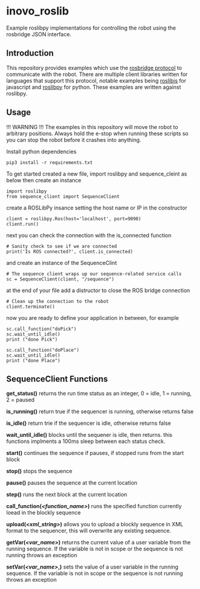 # inovo_roslib
Example roslibpy implementations for controlling the robot using the rosbridge JSON interface.

## Introduction
This repository provides examples which use the [rosbridge protocol](https://github.com/RobotWebTools/rosbridge_suite/blob/develop/ROSBRIDGE_PROTOCOL.md) to communicate with the robot. There are multiple client libraries written for languages that support this protocol, notable examples being [roslibjs](https://github.com/RobotWebTools/roslibjs) for javascript and [roslibpy](https://github.com/gramaziokohler/roslibpy) for python. These examples are written against roslibpy.

## Usage

!!! WARNING !!!
The examples in this repository will move the robot to arbitrary positions. Always hold the e-stop when running these scripts so you can stop the robot before it crashes into anything.

Install python dependencies
```
pip3 install -r requirements.txt
```

To get started created a new file, import  roslibpy and sequence_cleint as below then create an instance 
```
import roslibpy
from sequence_client import SequenceClient
```
create a ROSLibPy insance setting the host name or IP in the constructor
```
client = roslibpy.Ros(host='localhost', port=9090)
client.run()
```

next you can check the connection with the is_connected function
```
# Sanity check to see if we are connected
print('Is ROS connected?', client.is_connected)
```
and create an instance of the SequenceClint
```
# The sequence client wraps up our sequence-related service calls
sc = SequenceClient(client, "/sequence")
```
at the end of your file add a distructor to close the ROS bridge connection
```
# Clean up the connection to the robot
client.terminate()
```
now you are ready to define your application in between, for example

```
sc.call_function("doPick")
sc.wait_until_idle()
print ("done Pick")

sc.call_function("doPlace")
sc.wait_until_idle()
print ("done Place")
```


## SequenceClient Functions

**get_status()**
returns the run time status as an integer, 0 = idle, 1 = running, 2 = paused

**is_running()**
return true if the sequencer is running, otherwise returns false

**is_idle()**
return trie if the sequencer is idle, otherwise returns false

**wait_until_idle()**
blocks until the sequener is idle, then returns. this functions implments a 100ms sleep between each status check.

**start()**
continues the sequence if pauses, if stopped runs from the start block

**stop()**
stops the sequence

**pause()**
pauses the sequence at the current location

**step()**
runs the next block at the current location

**call_function(*<function_name>*)**
runs the specified function currently loead in the blockly sequence 

**upload(*<xml_string>*)**
allows you to upload a blockly sequence in XML format to the sequencer, this will overwrite any existing sequence.

**getVar(*<var_name>*)**
returns the current value of a user variable from the running sequence. If the variable is not in scope or the sequence is not running throws an exception

**setVar(*<var_name>*,*<value>*)**
sets the value of a user variable in the running sequence. If the variable is not in scope or the sequence is not running throws an exception


